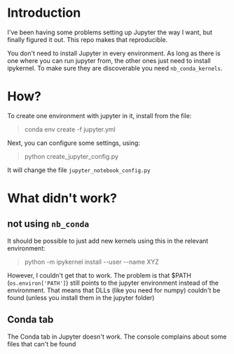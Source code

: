 # Introduction
I've been having some problems setting up Jupyter the way I want, but finally figured it out. This repo makes that reproducible.

You don't need to install Jupyter in every environment. As long as there is one where you can run jupyter from, the other ones just need to install ipykernel. To make sure they are discoverable you need ```nb_conda_kernels```.

# How?
To create one environment with jupyter in it, install from the file:
> conda env create -f jupyter.yml

Next, you can configure some settings, using:
> python create_jupyter_config.py

It will change the file ```jupyter_notebook_config.py```

# What didn't work?

## not using ```nb_conda```
It should be possible to just add new kernels using this in the relevant environment:
> python -m ipykernel install --user --name XYZ

However, I couldn't get that to work. The problem is that $PATH (```os.environ['PATH']```) still points to the jupyter environment instead of the environment. That means that DLLs (like you need for numpy) couldn't be found (unless you install them in the jupyter folder)

## Conda tab
The Conda tab in Jupyter doesn't work. The console complains about some files that can't be found